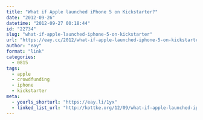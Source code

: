 ```yaml
---
title: "What if Apple launched iPhone 5 on Kickstarter?"
date: "2012-09-26"
datetime: "2012-09-27 00:18:44"
id: "22734"
slug: "what-if-apple-launched-iphone-5-on-kickstarter"
url: "https://eay.cc/2012/what-if-apple-launched-iphone-5-on-kickstarter/"
author: "eay"
format: "link"
categories:
  - 0815
tags:
  - apple
  - crowdfunding
  - iphone
  - kickstarter
meta:
  - yourls_shorturl: "https://eay.li/1yx"
  - linked_list_url: "http://kottke.org/12/09/what-if-apple-launched-iphone-5-on-kickstarter"
---
```



